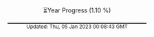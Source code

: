 <p align="center">
⏳Year Progress (1.10 %) <br>
▁▁▁▁▁▁▁▁▁▁▁▁▁▁▁▁▁▁▁▁▁▁▁▁▁▁▁▁▁▁ <br>
<sub>Updated: Thu, 05 Jan 2023 00:08:43 GMT</sub>
</p>

